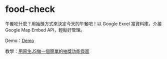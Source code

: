 # food-check
午餐吃什麼？用抽獎方式來決定今天的午餐吧！以 Google Excel 當資料庫，介接 Google Map Embed API，輕鬆好管理。

Demo：[Demo](https://auguston.github.io/food-check/)

教學：[用原生JS做一個簡單的抽獎功能頁面](https://letswrite.tw/simple-lottery/)
